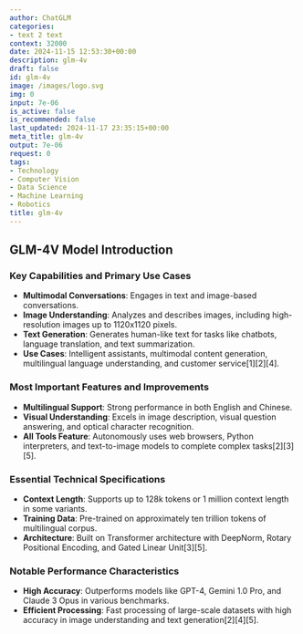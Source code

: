 ```yaml
---
author: ChatGLM
categories:
- text 2 text
context: 32000
date: 2024-11-15 12:53:30+00:00
description: glm-4v
draft: false
id: glm-4v
image: /images/logo.svg
img: 0
input: 7e-06
is_active: false
is_recommended: false
last_updated: 2024-11-17 23:35:15+00:00
meta_title: glm-4v
output: 7e-06
request: 0
tags:
- Technology
- Computer Vision
- Data Science
- Machine Learning
- Robotics
title: glm-4v
---
```







## GLM-4V Model Introduction

### Key Capabilities and Primary Use Cases
- **Multimodal Conversations**: Engages in text and image-based conversations.
- **Image Understanding**: Analyzes and describes images, including high-resolution images up to 1120x1120 pixels.
- **Text Generation**: Generates human-like text for tasks like chatbots, language translation, and text summarization.
- **Use Cases**: Intelligent assistants, multimodal content generation, multilingual language understanding, and customer service[1][2][4].

### Most Important Features and Improvements
- **Multilingual Support**: Strong performance in both English and Chinese.
- **Visual Understanding**: Excels in image description, visual question answering, and optical character recognition.
- **All Tools Feature**: Autonomously uses web browsers, Python interpreters, and text-to-image models to complete complex tasks[2][3][5].

### Essential Technical Specifications
- **Context Length**: Supports up to 128k tokens or 1 million context length in some variants.
- **Training Data**: Pre-trained on approximately ten trillion tokens of multilingual corpus.
- **Architecture**: Built on Transformer architecture with DeepNorm, Rotary Positional Encoding, and Gated Linear Unit[3][5].

### Notable Performance Characteristics
- **High Accuracy**: Outperforms models like GPT-4, Gemini 1.0 Pro, and Claude 3 Opus in various benchmarks.
- **Efficient Processing**: Fast processing of large-scale datasets with high accuracy in image understanding and text generation[2][4][5].

